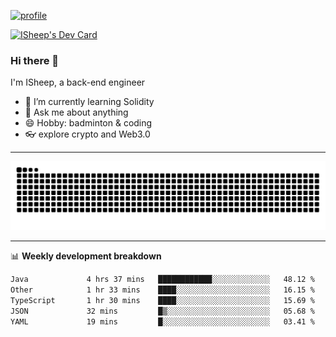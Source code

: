 [![profile](https://user-images.githubusercontent.com/54968314/208005045-e4b42f3b-833d-4242-bfcc-e764865553a2.svg)](https://www.calligrapher.ai/)

<a href="https://app.daily.dev/linziyang1106"><img src="https://api.daily.dev/devcards/v2/i4Spwx5Skx5FpTqWcwoit.png?r=kgx&type=wide" width="652" alt="ISheep's Dev Card"/></a>

### Hi there 🐏

I'm ISheep, a back-end engineer

- 🔭 I’m currently learning Solidity
- 💬 Ask me about anything
- 😄 Hobby: badminton & coding
- 👓 explore crypto and Web3.0

-------

![](https://raw.githubusercontent.com/ISheepp/ISheepp/output/github-contribution-grid-snake.svg)

-------

📊 **Weekly development breakdown**
<!--START_SECTION:waka-->

```txt
Java             4 hrs 37 mins   ████████████░░░░░░░░░░░░░   48.12 %
Other            1 hr 33 mins    ████░░░░░░░░░░░░░░░░░░░░░   16.15 %
TypeScript       1 hr 30 mins    ████░░░░░░░░░░░░░░░░░░░░░   15.69 %
JSON             32 mins         █▒░░░░░░░░░░░░░░░░░░░░░░░   05.68 %
YAML             19 mins         █░░░░░░░░░░░░░░░░░░░░░░░░   03.41 %
```

<!--END_SECTION:waka-->
